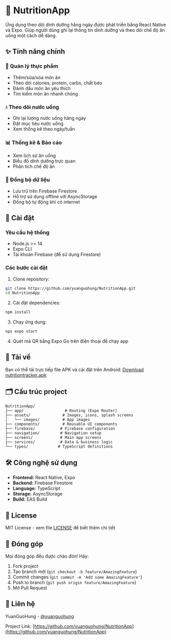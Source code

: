 # 🥗 NutritionApp

Ứng dụng theo dõi dinh dưỡng hằng ngày được phát triển bằng React Native và Expo. Giúp người dùng ghi lại thông tin dinh dưỡng và theo dõi chế độ ăn uống một cách dễ dàng.

## ✨ Tính năng chính

### 📝 Quản lý thực phẩm
- Thêm/sửa/xóa món ăn 
- Theo dõi calories, protein, carbs, chất béo
- Đánh dấu món ăn yêu thích
- Tìm kiếm món ăn nhanh chóng

### 💧 Theo dõi nước uống
- Ghi lại lượng nước uống hàng ngày
- Đặt mục tiêu nước uống
- Xem thống kê theo ngày/tuần

### 📊 Thống kê & Báo cáo
- Xem lịch sử ăn uống
- Biểu đồ dinh dưỡng trực quan
- Phân tích chế độ ăn

### 🔄 Đồng bộ dữ liệu
- Lưu trữ trên Firebase Firestore
- Hỗ trợ sử dụng offline với AsyncStorage
- Đồng bộ tự động khi có internet

## 🚀 Cài đặt

### Yêu cầu hệ thống
- Node.js >= 14
- Expo CLI
- Tài khoản Firebase (để sử dụng Firestore)

### Các bước cài đặt

1. Clone repository:
```bash
git clone https://github.com/yuanguohung/NutritionApp.git
cd NutritionApp
```

2. Cài đặt dependencies:
```bash
npm install
```

3. Chạy ứng dụng:
```bash
npx expo start
```

4. Quét mã QR bằng Expo Go trên điện thoại để chạy app

## 📱 Tải về

Bạn có thể tải trực tiếp file APK và cài đặt trên Android:
[Download nutritiontracker.apk](https://github.com/yuanguohung/NutritionApp/blob/main/nutritriontracker.apk)

## 🗂️ Cấu trúc project

```
NutritionApp/
├── app/                  # Routing (Expo Router)
├── assets/              # Images, icons, splash screens
│   └── images/          # App images
├── components/          # Reusable UI components
├── firebase/           # Firebase configuration
├── navigation/         # Navigation setup
├── screens/            # Main app screens
├── services/           # Data & business logic
└── types/             # TypeScript definitions
```

## 🛠️ Công nghệ sử dụng

- **Frontend:** React Native, Expo
- **Backend:** Firebase Firestore
- **Language:** TypeScript
- **Storage:** AsyncStorage
- **Build:** EAS Build

## 📄 License

MIT License - xem file [LICENSE](LICENSE) để biết thêm chi tiết

## 🤝 Đóng góp

Mọi đóng góp đều được chào đón! Hãy:
1. Fork project
2. Tạo branch mới (`git checkout -b feature/AmazingFeature`)
3. Commit changes (`git commit -m 'Add some AmazingFeature'`)
4. Push to branch (`git push origin feature/AmazingFeature`)
5. Mở Pull Request

## 📧 Liên hệ

YuanGuoHung - [@yuanguohung](https://github.com/yuanguohung)

Project Link: [https://github.com/yuanguohung/NutritionApp](https://github.com/yuanguohung/NutritionApp)
